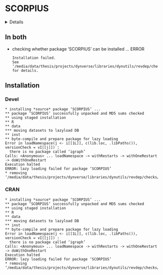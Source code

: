# SCORPIUS

<details>

* Version: 1.0.5
* Source code: https://github.com/cran/SCORPIUS
* URL: http://github.com/rcannood/SCORPIUS
* BugReports: https://github.com/rcannood/SCORPIUS/issues
* Date/Publication: 2019-12-08 02:00:06 UTC
* Number of recursive dependencies: 115

Run `revdep_details(,"SCORPIUS")` for more info

</details>

## In both

*   checking whether package ‘SCORPIUS’ can be installed ... ERROR
    ```
    Installation failed.
    See ‘/media/data/thesis/projects/dynverse/libraries/dynutils/revdep/checks/SCORPIUS/new/SCORPIUS.Rcheck/00install.out’ for details.
    ```

## Installation

### Devel

```
* installing *source* package ‘SCORPIUS’ ...
** package ‘SCORPIUS’ successfully unpacked and MD5 sums checked
** using staged installation
** R
** data
*** moving datasets to lazyload DB
** inst
** byte-compile and prepare package for lazy loading
Error in loadNamespace(j <- i[[1L]], c(lib.loc, .libPaths()), versionCheck = vI[[j]]) : 
  there is no package called ‘igraph’
Calls: <Anonymous> ... loadNamespace -> withRestarts -> withOneRestart -> doWithOneRestart
Execution halted
ERROR: lazy loading failed for package ‘SCORPIUS’
* removing ‘/media/data/thesis/projects/dynverse/libraries/dynutils/revdep/checks/SCORPIUS/new/SCORPIUS.Rcheck/SCORPIUS’

```
### CRAN

```
* installing *source* package ‘SCORPIUS’ ...
** package ‘SCORPIUS’ successfully unpacked and MD5 sums checked
** using staged installation
** R
** data
*** moving datasets to lazyload DB
** inst
** byte-compile and prepare package for lazy loading
Error in loadNamespace(j <- i[[1L]], c(lib.loc, .libPaths()), versionCheck = vI[[j]]) : 
  there is no package called ‘igraph’
Calls: <Anonymous> ... loadNamespace -> withRestarts -> withOneRestart -> doWithOneRestart
Execution halted
ERROR: lazy loading failed for package ‘SCORPIUS’
* removing ‘/media/data/thesis/projects/dynverse/libraries/dynutils/revdep/checks/SCORPIUS/old/SCORPIUS.Rcheck/SCORPIUS’

```
